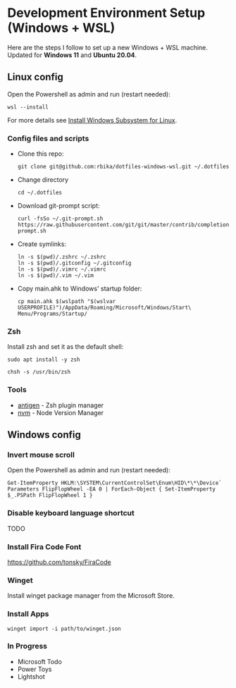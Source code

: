 # Development Environment Setup (Windows + WSL)

Here are the steps I follow to set up a new Windows + WSL machine.  
Updated for **Windows 11** and **Ubuntu 20.04**.

## Linux config

Open the Powershell as admin and run (restart needed):

```
wsl --install
```

For more details see [Install Windows Subsystem for Linux](https://docs.microsoft.com/en-us/windows/wsl/install-win10).


### Config files and scripts

- Clone this repo:

  ```
  git clone git@github.com:rbika/dotfiles-windows-wsl.git ~/.dotfiles
  ```

- Change directory

  ```
  cd ~/.dotfiles
  ```

- Download git-prompt script:

  ```
  curl -fsSo ~/.git-prompt.sh https://raw.githubusercontent.com/git/git/master/contrib/completion/git-prompt.sh
  ```

- Create symlinks:

  ```
  ln -s $(pwd)/.zshrc ~/.zshrc
  ln -s $(pwd)/.gitconfig ~/.gitconfig
  ln -s $(pwd)/.vimrc ~/.vimrc
  ln -s $(pwd)/.vim ~/.vim
  ```

- Copy main.ahk to Windows' startup folder:

  ```
  cp main.ahk $(wslpath "$(wslvar USERPROFILE)")/AppData/Roaming/Microsoft/Windows/Start\ Menu/Programs/Startup/
  ```

### Zsh

Install zsh and set it as the default shell:

```
sudo apt install -y zsh
```

```
chsh -s /usr/bin/zsh
```

### Tools

- [antigen](https://github.com/zsh-users/antigen) - Zsh plugin manager
- [nvm](https://github.com/creationix/nvm#installation-and-update) - Node Version Manager

## Windows config

### Invert mouse scroll

Open the Powershell as admin and run (restart needed):

```
Get-ItemProperty HKLM:\SYSTEM\CurrentControlSet\Enum\HID\*\*\Device` Parameters FlipFlopWheel -EA 0 | ForEach-Object { Set-ItemProperty $_.PSPath FlipFlopWheel 1 }
```

### Disable keyboard language shortcut

TODO

### Install Fira Code Font

https://github.com/tonsky/FiraCode

### Winget

Install winget package manager from the Microsoft Store.

### Install Apps

```
winget import -i path/to/winget.json
```

### In Progress

- Microsoft Todo
- Power Toys
- Lightshot
